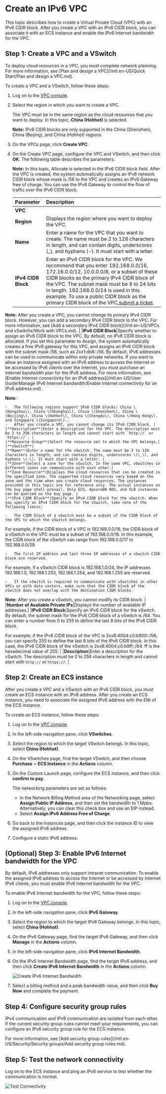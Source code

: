 # Create an IPv6 VPC

This topic describes how to create a Virtual Private Cloud \(VPC\) with an IPv6 CIDR block. After you create a VPC with an IPv6 CIDR block, you can associate it with an ECS instance and enable the IPv6 Internet bandwidth for the VPC.

## Step 1: Create a VPC and a VSwitch

To deploy cloud resources in a VPC, you must complete network planning. For more information, see [Plan and design a VPC](/intl.en-US/Quick Start/Plan and design a VPC.md).

To create a VPC and a VSwitch, follow these steps:

1.  Log on to the [VPC console](https://vpcnext.console.aliyun.com).

2.  Select the region in which you want to create a VPC.

    The VPC must be in the same region as the cloud resources that you want to deploy. In this topic, **China \(Hohhot\)** is selected.

    **Note:** IPv6 CIDR blocks are only supported in the China \(Shenzhen\), China \(Beijing\), and China \(Hohhot\) regions.

3.  On the VPCs page, click **Create VPC**.

4.  On the Create VPC page, configure the VPC and VSwitch, and then click **OK**. The following table describes the parameters.

    **Note:** In this topic, Allocate is selected in the IPv6 CIDR block field. After the VPC is created, the system automatically assigns an IPv6 network CIDR block whose mask is /56 to the VPC and creates an IPv6 Gateway free of charge. You can use the IPv6 Gateway to control the flow of traffic over the IPv6 CIDR block.

    |Parameter|Description|
    |:--------|:----------|
    |**VPC**|
    |**Region**|Displays the region where you want to deploy the VPC.|
    |**Name**|Enter a name for the VPC that you want to create. The name must be 2 to 128 characters in length, and can contain digits, underscores \(\_\), and hyphens \(-\). It must start with a letter. |
    |**IPv4 CIDR Block**|Enter an IPv4 CIDR block for the VPC. We recommend that you enter 192.168.0.0/16, 172.16.0.0/12, 10.0.0.0/8, or a subset of these CIDR blocks as the primary IPv4 CIDR block of the VPC. The subnet mask must be 8 to 24 bits in length. 192.168.0.0/24 is used in this example. To use a public CIDR block as the primary CIDR block of the VPC,[submit a ticket](https://workorder-intl.console.aliyun.com/console.htm#/ticket/add?productId=1218).

**Note:** After you create a VPC, you cannot change its primary IPv4 CIDR block. However, you can add a secondary IPv4 CIDR block to the VPC. For more information, see [Add a secondary IPv4 CIDR block](/intl.en-US/VPCs and vSwitchs/Work with VPCs.md). |
    |**IPv6 CIDR Block**|Specify whether to assign an IPv6 CIDR block to the VPC. By default, no IPv6 CIDR block is allocated. If you set this parameter to Assign, the system automatically creates a free IPv6 gateway for this VPC, and assigns an IPv6 CIDR block with the subnet mask /56, such as 2xx1:db8::/56. By default, IPv6 addresses can be used to communicate within only private networks. If you want to allow an instance assigned with an IPv6 address to access the Internet or be accessed by IPv6 clients over the Internet, you must purchase an Internet bandwidth plan for the IPv6 address. For more information, see [Enable Internet connectivity for an IPv6 address](/intl.en-US/User Guide/Manage IPv6 Internet bandwidth/Enable Internet connectivity for an IPv6 address.md).

**Note:**

    -   The following regions support IPv6 CIDR blocks: China \(Hangzhou\), China \(Shanghai\), China \(Shenzhen\), China \(Beijing\), China \(Hohhot\), China \(Chengdu\), China \(Hong Kong\), and Singapore \(Singapore\)..
    -   After you create a VPC, you cannot change its IPv6 CIDR block. |
    |**Description**|Enter a description for the VPC. The description must be 2 to 256 characters in length and cannot start with `http://` or `https://`. |
    |**Resource Group**|Select the resource set to which the VPC belongs.|
    |**vSwitch**|
    |**Name**|Enter a name for the vSwitch. The name must be 2 to 128 characters in length, and can contain digits, underscores \(\_\), and hyphens \(-\). It must start with a letter. |
    |**Zone**|Select a zone for the vSwitch. In the same VPC, vSwitches in different zones can communicate with each other.|
    |**Zone Resource**|Displays the cloud resources that can be created in the specified zone. The supported cloud resources vary based on the zone and the time when you create cloud resources. The instances provided in this topic are for reference only. The actual instances on the buy page shall prevail. Only ECS, ApsaraDB RDS, and SLB instances can be queried on the buy page. |
    |**IPv4 CIDR Block**|Specify an IPv4 CIDR block for the vSwitch. When you specify an IPv4 CIDR block for the vSwitch, take note of the following limits:

    -   The CIDR block of a vSwitch must be a subset of the CIDR block of the VPC to which the vSwitch belongs.

For example, if the CIDR block of a VPC is 192.168.0.0/16, the CIDR block of a vSwitch in the VPC must be a subset of 192.168.0.0/16. In this example, the CIDR block of the vSwitch can range from 192.168.0.0/17 to 192.168.0.0/29.

    -   The first IP address and last three IP addresses of a vSwitch CIDR block are reserved.

For example, if a vSwitch CIDR block is 192.168.1.0/24, the IP addresses 192.168.1.0, 192.168.1.253, 192.168.1.254, and 192.168.1.255 are reserved.

    -   If the vSwitch is required to communicate with vSwitches in other VPCs or with data centers, make sure that the CIDR block of the vSwitch does not overlap with the destination CIDR blocks.
**Note:** After you create a vSwitch, you cannot modify its CIDR block. |
    |**Number of Available Private IPs**|Displays the number of available IP addresses.|
    |**IPv6 CIDR Block**|Specify an IPv6 CIDR block for the vSwitch. By default, the subnet mask for the IPv6 CIDR block of a vSwitch is /64. You can enter a number from 0 to 255 to define the last 8 bits of the IPv6 CIDR block.

For example, if the IPv6 CIDR block of the VPC is 2xx8:4004:c0:b900::/56, you can specify 255 to define the last 8 bits of the IPv6 CIDR block. In this case, the IPv6 CIDR block of the vSwitch is 2xx8:4004:c0:b9ff::/64. ff is the hexadecimal value of 255. |
    |**Description**|Enter a description for the vSwitch. The description must be 2 to 256 characters in length and cannot start with `http://` or `https://`. |


## Step 2: Create an ECS instance

After you create a VPC and a VSwitch with an IPv6 CIDR block, you must create an ECS instance with an IPv6 address. After you create an ECS instance, you need to associate the assigned IPv6 address with the ENI of the ECS instance.

To create an ECS instance, follow these steps:

1.  Log on to the [VPC console](https://vpcnext.console.aliyun.com).

2.  In the left-side navigation pane, click **VSwitches**.

3.  Select the region to which the target VSwitch belongs. In this topic, select **China \(Hohhot\)**.

4.  On the VSwitches page, find the target VSwitch, and then choose **Purchase** \> **ECS Instance** in the **Actions** column.

5.  On the Custom Launch page, configure the ECS instance, and then click **confirm to pay**.

    The networking parameters are set as follows:

    -   In the Network Billing Method area of the Networking page, select **Assign Public IP Address**, and then set the bandwidth to 1 Mpbs. Alternatively, you can clear this check box and use an EIP instead.
    -   Select **Assign IPv6 Address Free of Charge**.
6.  Go back to the Instances page, and then click the instance ID to view the assigned IPv6 address.

7.  Configure a static IPv6 address.


## \(Optional\) Step 3: Enable IPv6 Internet bandwidth for the VPC

By default, IPv6 addresses only support intranet communication. To enable the assigned IPv6 address to access the Internet or be accessed by Internet IPv6 clients, you must enable IPv6 Internet bandwidth for the VPC.

To enable IPv6 Internet bandwidth for the VPC, follow these steps:

1.  Log on to the [VPC console](https://vpcnext.console.aliyun.com).

2.  In the left-side navigation pane, click **IPv6 Gateway**.

3.  Select the region to which the target IPv6 Gateway belongs. In this topic, select **China \(Hohhot\)**.

4.  On the IPv6 Gateway page, find the target IPv6 Gateway, and then click **Manage** in the **Actions** column.

5.  In the left-side navigation pane, click **IPv6 Internet Bandwidth**.

6.  On the IPv6 Internet Bandwidth page, find the target IPv6 address, and then click **Create IPv6 Internet Bandwidth** in the **Actions** column.

    ![ Create IPv6 Internet Bandwidth](https://static-aliyun-doc.oss-accelerate.aliyuncs.com/assets/img/en-US/8310509951/p33776.png)

7.  Select a billing method and a peak bandwidth value, and then click **Buy Now** and complete the payment.


## Step 4: Configure security group rules

IPv4 communication and IPv6 communication are isolated from each other. If the current security group rules cannot meet your requirements, you can configure an IPv6 security group rule for the ECS instance.

For more information, see [Add security group rules](/intl.en-US/Security/Security groups/Add security group rules.md).

## Step 5: Test the network connectivity

Log on to the ECS instance and ping an IPv6 service to test whether the communication is normal.

![Test Connectivity](https://static-aliyun-doc.oss-accelerate.aliyuncs.com/assets/img/en-US/2310509951/p54447.png)


